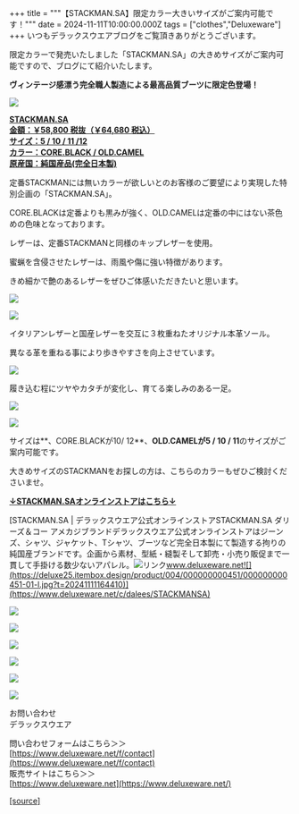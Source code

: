 +++
title = """【STACKMAN.SA】限定カラー大きいサイズがご案内可能です！"""
date = 2024-11-11T10:00:00.000Z
tags = ["clothes","Deluxeware"]
+++
いつもデラックスウエアブログをご覧頂きありがとうございます。

限定カラーで発売いたしました「STACKMAN.SA」の大きめサイズがご案内可能ですので、ブログにて紹介いたします。

**ヴィンテージ感漂う完全職人製造による最高品質ブーツに限定色登場！**

[![](https://stat.ameba.jp/user_images/20241111/15/deluxeware/10/c5/j/o0800080015508763076.jpg)](https://www.deluxeware.net/c/dalees/STACKMANSA)

[**STACKMAN.SA**  
**金額：￥58,800 税抜（￥64,680 税込）  
サイズ：5 / 10 / 11 /12  
カラー：CORE.BLACK / OLD.CAMEL  
原産国：純国産品(完全日本製)**](https://www.deluxeware.net/c/dalees/STACKMANSA)

定番STACKMANには無いカラーが欲しいとのお客様のご要望により実現した特別企画の「STACKMAN.SA」。

CORE.BLACKは定番よりも黒みが強く、OLD.CAMELは定番の中にはない茶色めの色味となっております。

レザーは、定番STACKMANと同様のキップレザーを使用。

蜜蝋を含侵させたレザーは、雨風や傷に強い特徴があります。

きめ細かで艶のあるレザーをぜひご体感いただきたいと思います。

[![](https://stat.ameba.jp/user_images/20241111/15/deluxeware/ac/3d/j/o0800080015508763090.jpg)](https://stat.ameba.jp/user_images/20241111/15/deluxeware/ac/3d/j/o0800080015508763090.jpg)

[![](https://stat.ameba.jp/user_images/20241111/15/deluxeware/7c/a0/j/o0800080015508763096.jpg)](https://stat.ameba.jp/user_images/20241111/15/deluxeware/7c/a0/j/o0800080015508763096.jpg)

イタリアンレザーと国産レザーを交互に３枚重ねたオリジナル本革ソール。

異なる革を重ねる事により歩きやすさを向上させています。

[![](https://stat.ameba.jp/user_images/20241111/15/deluxeware/9b/18/j/o0800080015508763086.jpg)](https://stat.ameba.jp/user_images/20241111/15/deluxeware/9b/18/j/o0800080015508763086.jpg)

履き込む程にツヤやカタチが変化し、育てる楽しみのある一足。

[![](https://stat.ameba.jp/user_images/20241111/15/deluxeware/a6/c1/j/o0800080015508763082.jpg)](https://stat.ameba.jp/user_images/20241111/15/deluxeware/a6/c1/j/o0800080015508763082.jpg)

[![](https://stat.ameba.jp/user_images/20241111/15/deluxeware/c0/43/j/o0800080015508763093.jpg)](https://stat.ameba.jp/user_images/20241111/15/deluxeware/c0/43/j/o0800080015508763093.jpg)

サイズは**、CORE.BLACKが10/ 12**、**OLD.CAMELが5 / 10 / 11**のサイズがご案内可能です。

大きめサイズのSTACKMANをお探しの方は、こちらのカラーもぜひご検討くださいませ。

**[↓STACKMAN.SAオンラインストアはこちら↓](https://www.deluxeware.net/c/dalees/STACKMANSA)**

[STACKMAN.SA | デラックスウエア公式オンラインストアSTACKMAN.SA ダリーズ＆コー アメカジブランドデラックスウエア公式オンラインストアはジーンズ、シャツ、ジャケット、Tシャツ、ブーツなど完全日本製にて製造する拘りの純国産ブランドです。企画から素材、型紙・縫製そして卸売・小売り販促まで一貫して手掛ける数少ないアパレル。![リンク](https://c.stat100.ameba.jp/ameblo/symbols/v3.20.0/svg/gray/editor_link.svg)www.deluxeware.net![](https://deluxe25.itembox.design/product/004/000000000451/000000000451-01-l.jpg?t=20241111164410)](https://www.deluxeware.net/c/dalees/STACKMANSA)

[![](https://stat.ameba.jp/user_images/20241029/15/deluxeware/ac/ef/j/o1200050015503631118.jpg?caw=800)](https://www.deluxeware.net/f/STACKMAN)

[![](https://stat.ameba.jp/user_images/20241029/15/deluxeware/07/cc/j/o1200050015503632904.jpg?caw=800)](https://www.deluxeware.net/c/akita)

[![](https://stat.ameba.jp/user_images/20240614/12/deluxeware/fb/b4/j/o0800026015451324172.jpg?caw=800)](https://www.deluxeware.net/c/2024FWreserveall)

[![](https://stat.ameba.jp/user_images/20240315/15/deluxeware/04/7f/j/o0800026015413271803.jpg?caw=800)](https://www.instagram.com/deluxeware/?hl=ja)

[![](https://stat.ameba.jp/user_images/20220415/12/deluxeware/3b/ce/j/o0800026015103175481.jpg?caw=800)](https://www.deluxeware.net/f/headstore)

[![](https://stat.ameba.jp/user_images/20220415/12/deluxeware/d7/c6/j/o0800026015103175487.jpg?caw=800)](https://www.deluxeware.net/)

お問い合わせ  
デラックスウエア

問い合わせフォームはこちら＞＞  
[https://www.deluxeware.net/f/contact](https://www.deluxeware.net/f/contact)  
販売サイトはこちら＞＞  
[https://www.deluxeware.net](https://www.deluxeware.net/)

[[source]](https://ameblo.jp/deluxeware/entry-12874632222.html)
